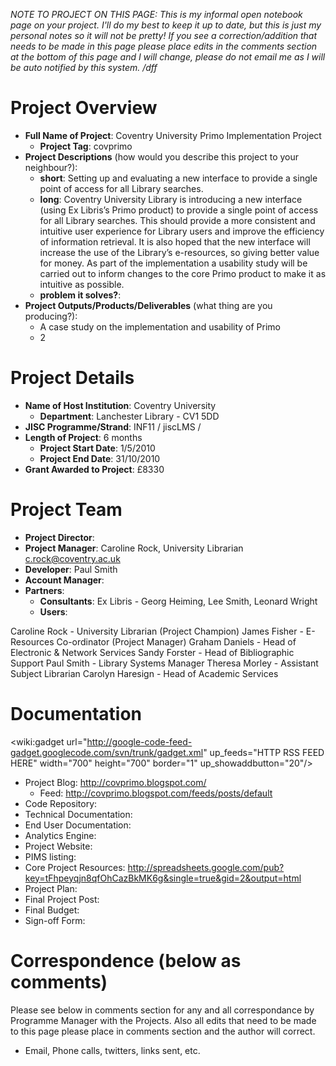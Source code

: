 _NOTE TO PROJECT ON THIS PAGE: This is my informal open notebook page on your project.  I'll do my best to keep it up to date, but this is just my personal notes so it will not be pretty!  If you see a correction/addition that needs to be made in this page please place edits in the comments section at the bottom of this page and I will change, please do not email me as I will be auto notified by this system. /dff_

# Project Overview #
  * **Full Name of Project**: Coventry University Primo Implementation Project
    * **Project Tag**: covprimo
  * **Project Descriptions** (how would you describe this project to your neighbour?):
    * **short**: Setting up and evaluating a new interface to provide a single point of access for all Library searches.
    * **long**: Coventry University Library is introducing a new interface (using Ex Libris’s Primo product) to provide a single point of access for all Library searches. This should provide a more consistent and intuitive user experience for Library users and improve the efficiency of information retrieval. It is also hoped that the new interface will increase the use of the Library’s e-resources, so giving better value for money. As part of the implementation a usability study will be carried out to inform changes to the core Primo product to make it as intuitive as possible.
    * **problem it solves?**:
  * **Project Outputs/Products/Deliverables** (what thing are you producing?):
    * A case study on the implementation and usability of Primo
    * 2

# Project Details #
  * **Name of Host Institution**: Coventry University
    * **Department**: Lanchester Library - CV1 5DD
  * **JISC Programme/Strand**: INF11 / jiscLMS /
  * **Length of Project**: 6 months
    * **Project Start Date**: 1/5/2010
    * **Project End Date**: 31/10/2010
  * **Grant Awarded to Project**: £8330

# Project Team #
  * **Project Director**:
  * **Project Manager**: Caroline Rock, University Librarian c.rock@coventry.ac.uk
  * **Developer**: Paul Smith
  * **Account Manager**:
  * **Partners**:
    * **Consultants**: Ex Libris - Georg Heiming, Lee Smith, Leonard Wright
    * **Users**:

Caroline Rock - University Librarian (Project Champion)
James Fisher - E-Resources Co-ordinator (Project Manager)
Graham Daniels - Head of Electronic & Network Services
Sandy Forster - Head of Bibliographic Support
Paul Smith - Library Systems Manager
Theresa Morley - Assistant Subject Librarian
Carolyn Haresign - Head of Academic Services


# Documentation #

<wiki:gadget url="http://google-code-feed-gadget.googlecode.com/svn/trunk/gadget.xml" up\_feeds="HTTP RSS FEED HERE" width="700" height="700" border="1" up\_showaddbutton="20"/>

  * Project Blog: http://covprimo.blogspot.com/
    * Feed: http://covprimo.blogspot.com/feeds/posts/default
  * Code Repository:
  * Technical Documentation:
  * End User Documentation:
  * Analytics Engine:
  * Project Website:
  * PIMS listing:
  * Core Project Resources: http://spreadsheets.google.com/pub?key=tFhpeyqjn8qfOhCazBkMK6g&single=true&gid=2&output=html
  * Project Plan:
  * Final Project Post:
  * Final Budget:
  * Sign-off Form:

# Correspondence (below as comments) #
Please see below in comments section for any and all correspondance by Programme Manager with the Projects.  Also all edits that need to be made to this page please place in comments section and the author will correct.
  * Email, Phone calls, twitters, links sent, etc.